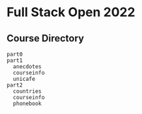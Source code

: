 # Full Stack Open 2022

## Course Directory

```
part0
part1
  anecdotes
  courseinfo
  unicafe
part2
  countries
  courseinfo
  phonebook
```
